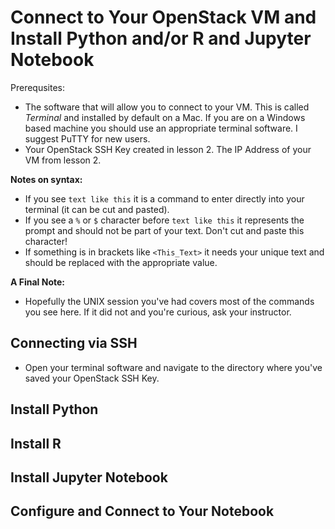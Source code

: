 # Connect to Your OpenStack VM and Install Python and/or R and Jupyter Notebook

Prerequsites: 
   * The software that will allow you to connect to your VM. This is called _Terminal_ and installed by default on a Mac. If you are on a Windows based machine you should use an appropriate terminal software. I suggest PuTTY for new users. 
   * Your OpenStack SSH Key created in lesson 2. The IP Address of your VM from lesson 2. 

**Notes on syntax:**
   * If you see ```text like this``` it is a command to enter directly into your terminal (it can be cut and pasted).
   * If you see a ```%``` or ```$``` character before ```text like this``` it represents the prompt and should not be part of your text. Don't cut and paste this character!
   * If something is in brackets like ```<This_Text>``` it needs your unique text and should be replaced with the appropriate value.

**A Final Note:**
   * Hopefully the UNIX session you've had covers most of the commands you see here. If it did not and you're curious, ask your instructor.  

## Connecting via SSH
   * Open your terminal software and navigate to the directory where you've saved your OpenStack SSH Key. 

## Install Python

## Install R

## Install Jupyter Notebook

## Configure and Connect to Your Notebook
